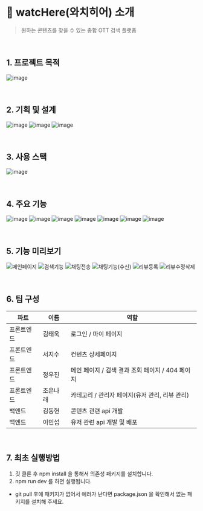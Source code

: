 # 👀 watcHere(와치히어) 소개
> 원하는 콘텐츠를 찾을 수 있는 종합 OTT 검색 플랫폼

<br>

## 1. 프로젝트 목적
![image](https://github.com/9woody5/watcHere/assets/102839522/fa70af10-6003-46ec-829a-cbb96219e0cb)

<br>

## 2. 기획 및 설계
![image](https://github.com/9woody5/watcHere/assets/102839522/1214a90b-9c48-4a9d-ac17-a3c11f900576)
![image](https://github.com/9woody5/watcHere/assets/102839522/ab91a5dc-950f-4437-a44e-06f7706d38c9)
![image](https://github.com/9woody5/watcHere/assets/102839522/2789ef16-c302-4fc8-9d2e-ecaac6052b47)

<br>

## 3. 사용 스택
![image](https://github.com/9woody5/watcHere/assets/102839522/506e2d9f-49e6-42b4-9e44-52dab506e5d6)

<br>

## 4. 주요 기능
![image](https://github.com/9woody5/watcHere/assets/102839522/253b1bf2-efd5-4ce4-a02c-9110e5ace661)
![image](https://github.com/9woody5/watcHere/assets/102839522/0106a50f-bb5b-45a7-9f37-4708533a3001)
![image](https://github.com/9woody5/watcHere/assets/102839522/9b88d58b-6091-45fe-b163-92b006df83ca)
![image](https://github.com/9woody5/watcHere/assets/102839522/44adeff7-8d6f-4d1e-ac9b-5000204b4056)
![image](https://github.com/9woody5/watcHere/assets/102839522/16e2f4f4-9784-4e98-9f89-c387dfa5b6f1)
![image](https://github.com/9woody5/watcHere/assets/102839522/e7d16954-a21c-4df6-b6db-448cd99d1e81)
![image](https://github.com/9woody5/watcHere/assets/102839522/a6e8c0a5-634f-4c71-98d0-5e4e80c87f65)


<br>

## 5. 기능 미리보기
![메인페이지](https://github.com/9woody5/watcHere/assets/102839522/0738f387-e9b4-46aa-a7f9-64405fe02779)
![검색기능](https://github.com/9woody5/watcHere/assets/102839522/68650184-41a8-4e4d-9f4a-fcd04fdae641)
![채팅전송](https://github.com/9woody5/watcHere/assets/102839522/e9e479f5-10c6-4f80-a7f6-b60e0156df7e)
![채팅기능(수신)](https://github.com/9woody5/watcHere/assets/102839522/95b87086-a3a4-4e05-90fe-259b180ac769)
![리뷰등록](https://github.com/9woody5/watcHere/assets/102839522/7678a2e7-fa16-4e52-8708-418b48a51f1c)
![리뷰수정삭제](https://github.com/9woody5/watcHere/assets/102839522/c4a0e942-13a2-40be-be0b-ee4325f08589)

<br>

## 6. 팀 구성

| 파트 | 이름 | 역할 |
| --- | --- | --- |
| 프론트엔드 | 김태욱 | 로그인 / 마이 페이지 |
| 프론트엔드 | 서지수 | 컨텐츠 상세페이지 |
| 프론트엔드 | 정우진 | 메인 페이지 / 검색 결과 조회 페이지 / 404 페이지 |
| 프론트엔드 | 조은나래 | 카테고리 / 관리자 페이지(유저 관리, 리뷰 관리) |
| 백엔드 | 김동현 | 콘텐츠 관련 api 개발 |
| 백엔드 | 이민섭 | 유저 관련 api 개발 및 배포 |

<br>

## 7. 최초 실행방법

1. 깃 클론 후 npm install 을 통해서 의존성 패키지를 설치합니다.
2. npm run dev 를 하면 실행됩니다.
- git pull 후에 패키지가 없어서 에러가 난다면 package.json 을 확인해서 없는 패키지를 설치해 주세요.
